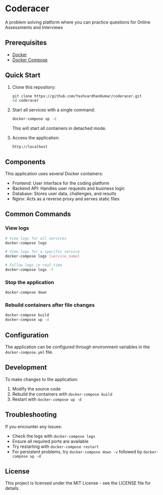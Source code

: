 # Coderacer
A problem solving platform where you can practice questions for Online Assessments and Interviews

## Prerequisites

- [Docker](https://docs.docker.com/get-docker/)
- [Docker Compose](https://docs.docker.com/compose/install/)

## Quick Start

1. Clone this repository:
   ```bash
   git clone https://github.com/YashvardhanKumar/coderacer.git
   cd coderacer
   ```

2. Start all services with a single command:
   ```bash
   docker-compose up -d
   ```
   This will start all containers in detached mode.

3. Access the application:
   ```
   http://localhost
   ```

## Components

This application uses several Docker containers:
- Frontend: User interface for the coding platform
- Backend API: Handles user requests and business logic
- Database: Stores user data, challenges, and results
- Nginx: Acts as a reverse proxy and serves static files

## Common Commands

### View logs
```bash
# View logs for all services
docker-compose logs

# View logs for a specific service
docker-compose logs [service_name]

# Follow logs in real-time
docker-compose logs -f
```

### Stop the application
```bash
docker-compose down
```

### Rebuild containers after file changes
```bash
docker-compose build
docker-compose up -d
```

## Configuration

The application can be configured through environment variables in the `docker-compose.yml` file.

## Development

To make changes to the application:
1. Modify the source code
2. Rebuild the containers with `docker-compose build`
3. Restart with `docker-compose up -d`

## Troubleshooting

If you encounter any issues:
- Check the logs with `docker-compose logs`
- Ensure all required ports are available
- Try restarting with `docker-compose restart`
- For persistent problems, try `docker-compose down -v` followed by `docker-compose up -d`

## License

This project is licensed under the MIT License - see the LICENSE file for details.
